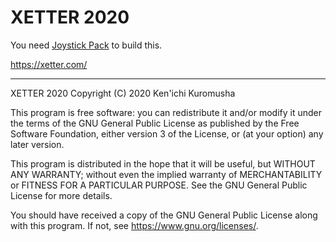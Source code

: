 # XETTER 2020

You need [Joystick Pack](https://assetstore.unity.com/packages/tools/input-management/joystick-pack-107631) to build this.

https://xetter.com/

---

XETTER 2020  Copyright (C) 2020  Ken'ichi Kuromusha

This program is free software: you can redistribute it and/or modify
it under the terms of the GNU General Public License as published by
the Free Software Foundation, either version 3 of the License, or
(at your option) any later version.

This program is distributed in the hope that it will be useful,
but WITHOUT ANY WARRANTY; without even the implied warranty of
MERCHANTABILITY or FITNESS FOR A PARTICULAR PURPOSE.  See the
GNU General Public License for more details.

You should have received a copy of the GNU General Public License
along with this program.  If not, see <https://www.gnu.org/licenses/>.
